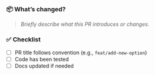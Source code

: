 ### 📦 What’s changed?
> _Briefly describe what this PR introduces or changes._

### ✅ Checklist
- [ ] PR title follows convention (e.g., `feat/add-new-option`)
- [ ] Code has been tested
- [ ] Docs updated if needed
